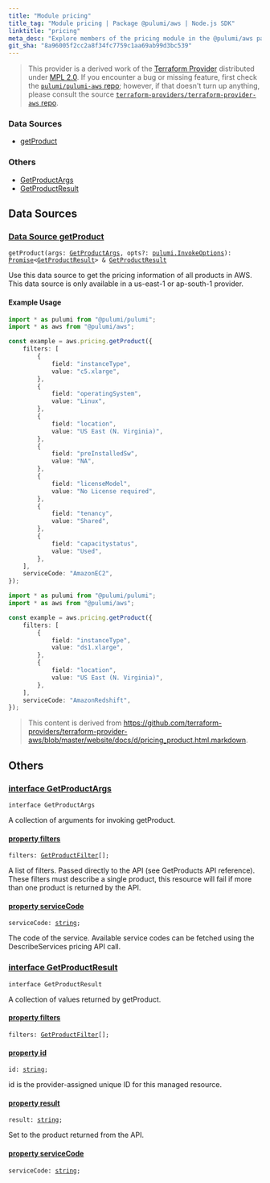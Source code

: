```yaml
---
title: "Module pricing"
title_tag: "Module pricing | Package @pulumi/aws | Node.js SDK"
linktitle: "pricing"
meta_desc: "Explore members of the pricing module in the @pulumi/aws package."
git_sha: "8a96005f2cc2a8f34fc7759c1aa69ab99d3bc539"
---
```


<!-- WARNING: this page was generated by a tool. Do not edit it by hand. -->
<!-- To change it, please see https://github.com/pulumi/docs/tree/master/tools/tscdocgen. -->


> This provider is a derived work of the [Terraform Provider](https://github.com/terraform-providers/terraform-provider-aws)
> distributed under [MPL 2.0](https://www.mozilla.org/en-US/MPL/2.0/). If you encounter a bug or missing feature,
> first check the [`pulumi/pulumi-aws` repo](https://github.com/pulumi/pulumi-aws/issues); however, if that doesn't turn up anything,
> please consult the source [`terraform-providers/terraform-provider-aws` repo](https://github.com/terraform-providers/terraform-provider-aws/issues).






<h3>Data Sources</h3>
<ul class="api">
    <li><a href="#getProduct"><span class="symbol datasource"></span>getProduct</a></li>
</ul>

<h3>Others</h3>
<ul class="api">
    <li><a href="#GetProductArgs"><span class="symbol api"></span>GetProductArgs</a></li>
    <li><a href="#GetProductResult"><span class="symbol api"></span>GetProductResult</a></li>
</ul>



<h2 id="data-sources">Data Sources</h2>
<h3 class="pdoc-module-header" id="getProduct" data-link-title="getProduct">
    <a href="https://github.com/pulumi/pulumi-aws/blob/{{< param git_sha >}}/sdk/nodejs/pricing/getProduct.ts#L75">
        Data Source <strong>getProduct</strong>
    </a>
</h3>


<pre class="highlight"><code><span class='kd'></span>getProduct(args: <a href='#GetProductArgs'>GetProductArgs</a>, opts?: <a href='/docs/reference/pkg/nodejs/pulumi/pulumi/#InvokeOptions'>pulumi.InvokeOptions</a>): <a href='https://developer.mozilla.org/en-US/docs/Web/JavaScript/Reference/Global_Objects/Promise'>Promise</a>&lt;<a href='#GetProductResult'>GetProductResult</a>&gt; &amp; <a href='#GetProductResult'>GetProductResult</a></code></pre>


Use this data source to get the pricing information of all products in AWS.
This data source is only available in a us-east-1 or ap-south-1 provider.

#### Example Usage

```typescript
import * as pulumi from "@pulumi/pulumi";
import * as aws from "@pulumi/aws";

const example = aws.pricing.getProduct({
    filters: [
        {
            field: "instanceType",
            value: "c5.xlarge",
        },
        {
            field: "operatingSystem",
            value: "Linux",
        },
        {
            field: "location",
            value: "US East (N. Virginia)",
        },
        {
            field: "preInstalledSw",
            value: "NA",
        },
        {
            field: "licenseModel",
            value: "No License required",
        },
        {
            field: "tenancy",
            value: "Shared",
        },
        {
            field: "capacitystatus",
            value: "Used",
        },
    ],
    serviceCode: "AmazonEC2",
});
```

```typescript
import * as pulumi from "@pulumi/pulumi";
import * as aws from "@pulumi/aws";

const example = aws.pricing.getProduct({
    filters: [
        {
            field: "instanceType",
            value: "ds1.xlarge",
        },
        {
            field: "location",
            value: "US East (N. Virginia)",
        },
    ],
    serviceCode: "AmazonRedshift",
});
```

> This content is derived from https://github.com/terraform-providers/terraform-provider-aws/blob/master/website/docs/d/pricing_product.html.markdown.


<h2 id="apis">Others</h2>
<h3 class="pdoc-module-header" id="GetProductArgs" data-link-title="GetProductArgs">
    <a href="https://github.com/pulumi/pulumi-aws/blob/{{< param git_sha >}}/sdk/nodejs/pricing/getProduct.ts#L94">
        interface <strong>GetProductArgs</strong>
    </a>
</h3>

<pre class="highlight"><code><span class='kr'>interface</span> <span class='nx'>GetProductArgs</span></code></pre>

A collection of arguments for invoking getProduct.

<h4 class="pdoc-member-header" id="GetProductArgs-filters">
<a class="pdoc-child-name" href="https://github.com/pulumi/pulumi-aws/blob/{{< param git_sha >}}/sdk/nodejs/pricing/getProduct.ts#L98">property <b>filters</b></a>
</h4>

<pre class="highlight"><code><span class='kd'></span>filters: <a href='/docs/reference/pkg/nodejs/pulumi/aws/types/input/#GetProductFilter'>GetProductFilter</a>[];</code></pre>

A list of filters. Passed directly to the API (see GetProducts API reference). These filters must describe a single product, this resource will fail if more than one product is returned by the API.

<h4 class="pdoc-member-header" id="GetProductArgs-serviceCode">
<a class="pdoc-child-name" href="https://github.com/pulumi/pulumi-aws/blob/{{< param git_sha >}}/sdk/nodejs/pricing/getProduct.ts#L102">property <b>serviceCode</b></a>
</h4>

<pre class="highlight"><code><span class='kd'></span>serviceCode: <span class='kd'><a href='https://developer.mozilla.org/en-US/docs/Web/JavaScript/Reference/Global_Objects/String'>string</a></span>;</code></pre>

The code of the service. Available service codes can be fetched using the DescribeServices pricing API call.

<h3 class="pdoc-module-header" id="GetProductResult" data-link-title="GetProductResult">
    <a href="https://github.com/pulumi/pulumi-aws/blob/{{< param git_sha >}}/sdk/nodejs/pricing/getProduct.ts#L108">
        interface <strong>GetProductResult</strong>
    </a>
</h3>

<pre class="highlight"><code><span class='kr'>interface</span> <span class='nx'>GetProductResult</span></code></pre>

A collection of values returned by getProduct.

<h4 class="pdoc-member-header" id="GetProductResult-filters">
<a class="pdoc-child-name" href="https://github.com/pulumi/pulumi-aws/blob/{{< param git_sha >}}/sdk/nodejs/pricing/getProduct.ts#L109">property <b>filters</b></a>
</h4>

<pre class="highlight"><code><span class='kd'></span>filters: <a href='/docs/reference/pkg/nodejs/pulumi/aws/types/output/#GetProductFilter'>GetProductFilter</a>[];</code></pre>
<h4 class="pdoc-member-header" id="GetProductResult-id">
<a class="pdoc-child-name" href="https://github.com/pulumi/pulumi-aws/blob/{{< param git_sha >}}/sdk/nodejs/pricing/getProduct.ts#L118">property <b>id</b></a>
</h4>

<pre class="highlight"><code><span class='kd'></span>id: <span class='kd'><a href='https://developer.mozilla.org/en-US/docs/Web/JavaScript/Reference/Global_Objects/String'>string</a></span>;</code></pre>

id is the provider-assigned unique ID for this managed resource.

<h4 class="pdoc-member-header" id="GetProductResult-result">
<a class="pdoc-child-name" href="https://github.com/pulumi/pulumi-aws/blob/{{< param git_sha >}}/sdk/nodejs/pricing/getProduct.ts#L113">property <b>result</b></a>
</h4>

<pre class="highlight"><code><span class='kd'></span>result: <span class='kd'><a href='https://developer.mozilla.org/en-US/docs/Web/JavaScript/Reference/Global_Objects/String'>string</a></span>;</code></pre>

Set to the product returned from the API.

<h4 class="pdoc-member-header" id="GetProductResult-serviceCode">
<a class="pdoc-child-name" href="https://github.com/pulumi/pulumi-aws/blob/{{< param git_sha >}}/sdk/nodejs/pricing/getProduct.ts#L114">property <b>serviceCode</b></a>
</h4>

<pre class="highlight"><code><span class='kd'></span>serviceCode: <span class='kd'><a href='https://developer.mozilla.org/en-US/docs/Web/JavaScript/Reference/Global_Objects/String'>string</a></span>;</code></pre>
